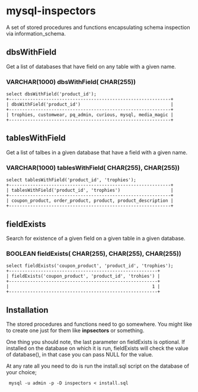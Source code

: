 mysql-inspectors
================

A set of stored procedures and functions encapsulating schema inspection via information_schema.

dbsWithField
----------------------------------------------------------------
 Get a list of databases that have field on any table with a given name.

### VARCHAR(1000) dbsWithField(<fieldName> CHAR(255))

    select dbsWithField('product_id');
    +-------------------------------------------------------------+
    | dbsWithField('product_id')                                  |
    +-------------------------------------------------------------+
    | trophies, customwear, pq_admin, curious, mysql, media_magic |
    +-------------------------------------------------------------+

tablesWithField
------------------------------------------------------------------------------------------
 Get a list of talbes in a given database that have a field with a given name.

### VARCHAR(1000) tablesWithField(<fieldName> CHAR(255), <dbName> CHAR(255))


    select tablesWithField('product_id', 'trophies');
    +-------------------------------------------------------------+
    | tablesWithField('product_id', 'trophies')                   |
    +-------------------------------------------------------------+
    | coupon_product, order_product, product, product_description |
    +-------------------------------------------------------------+

fieldExists
---------------------------------------------------------------------------------------------------
 Search for existence of a given field on a given table in a given database.

### BOOLEAN fieldExists(<tableName> CHAR(255), <fieldName> CHAR(255), <dbName> CHAR(255))

    select fieldExists('coupon_product', 'product_id', 'trophies');
    +--------------------------------------------------------+
    | fieldExists('coupon_product', 'product_id', 'trohies') |
    +--------------------------------------------------------+
    |                                                      1 |
    +--------------------------------------------------------+

Installation
------------------------------
 The stored procedures and functions need to go somewhere.  You might like to create one just
 for them like __inpsectors__ or something.

 One thing you should note, the last parameter on fieldExists is optional.  If installed on the
 database on which it is run, fieldExists will check the value of database(), in that case you
 can pass NULL for the value.

 At any rate all you need to do is run the install.sql script on the database of your choice;

     mysql -u admin -p -D inspectors < install.sql